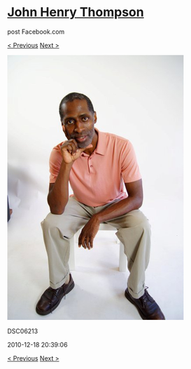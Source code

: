 # [John Henry Thompson](../README.md)
post Facebook.com

[< Previous](2010-12-18-3.md) [Next >](2010-12-18-5.md)

[![](../media/2010-12-18/Fam-2010-DSC06213.jpg)](../README.md)

DSC06213

2010-12-18 20:39:06

[< Previous](2010-12-18-3.md) [Next >](2010-12-18-5.md)